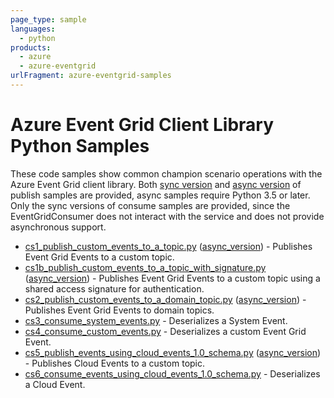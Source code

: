 ```yaml
---
page_type: sample
languages:
  - python
products:
  - azure
  - azure-eventgrid
urlFragment: azure-eventgrid-samples
---
```


# Azure Event Grid Client Library Python Samples

These code samples show common champion scenario operations with the Azure Event Grid client library.
Both [sync version](https://github.com/Azure/azure-sdk-for-python/tree/master/sdk/eventhub/azure-eventhub/samples/sync_samples) and [async version](https://github.com/Azure/azure-sdk-for-python/tree/master/sdk/eventhub/azure-eventhub/samples/async_samples) of publish samples are provided, async samples require Python 3.5 or later. Only the sync versions of consume samples are provided, since the EventGridConsumer does not interact with the service and does not provide asynchronous support.

* [cs1_publish_custom_events_to_a_topic.py][python-eg-sample-customevent] ([async_version][python-eg-sample-customevent-async]) - Publishes Event Grid Events to a custom topic.
* [cs1b_publish_custom_events_to_a_topic_with_signature.py][python-eg-sample-customevent-signature] ([async_version][python-eg-sample-customevent-signature-async]) - Publishes Event Grid Events to a custom topic using a shared access signature for authentication.
* [cs2_publish_custom_events_to_a_domain_topic.py][python-eg-sample-customevent-to-domain] ([async_version][python-eg-sample-customevent-to-domain-async]) - Publishes Event Grid Events to domain topics.
* [cs3_consume_system_events.py][python-eg-sample-consume-systemevent] - Deserializes a System Event.
* [cs4_consume_custom_events.py][python-eg-sample-consume-customevent] - Deserializes a custom Event Grid Event.
* [cs5_publish_events_using_cloud_events_1.0_schema.py][python-eg-sample-send-cloudevent] ([async_version][python-eg-sample-send-cloudevent-async]) - Publishes Cloud Events to a custom topic.
* [cs6_consume_events_using_cloud_events_1.0_schema.py][python-eg-sample-consume-cloudevent] -  Deserializes a Cloud Event.

[python-eg-sample-customevent]: https://github.com/Azure/azure-sdk-for-python/blob/master/sdk/eventgrid/azure-eventgrid/samples/sync_samples/champion_scenarios/cs1_publish_custom_events_to_a_topic.py
[python-eg-sample-customevent-async]: https://github.com/Azure/azure-sdk-for-python/blob/master/sdk/eventgrid/azure-eventgrid/samples/async_samples/champion_scenarios/cs1_publish_custom_events_to_a_topic_async.py
[python-eg-sample-customevent-signature]: https://github.com/Azure/azure-sdk-for-python/blob/master/sdk/eventgrid/azure-eventgrid/samples/sync_samples/champion_scenarios/cs1b_publish_custom_events_to_a_topic_with_signature.py
[python-eg-sample-customevent-signature-async]: https://github.com/Azure/azure-sdk-for-python/blob/master/sdk/eventgrid/azure-eventgrid/samples/async_samples/champion_scenarios/cs1b_publish_custom_events_to_a_topic_with_signature_async.py
[python-eg-sample-customevent-to-domain]: https://github.com/Azure/azure-sdk-for-python/blob/master/sdk/eventgrid/azure-eventgrid/samples/sync_samples/champion_scenarios/cs2_publish_custom_events_to_a_domain_topic.py
[python-eg-sample-customevent-to-domain-async]: https://github.com/Azure/azure-sdk-for-python/blob/master/sdk/eventgrid/azure-eventgrid/samples/async_samples/champion_scenarios/cs2_publish_custom_events_to_a_domain_topic_async.py
[python-eg-sample-consume-systemevent]: https://github.com/Azure/azure-sdk-for-python/blob/master/sdk/eventgrid/azure-eventgrid/samples/sync_samples/champion_scenarios/cs3_consume_system_events.py
[python-eg-sample-consume-customevent]: https://github.com/Azure/azure-sdk-for-python/blob/master/sdk/eventgrid/azure-eventgrid/samples/sync_samples/champion_scenarios/cs4_consume_custom_events.py
[python-eg-sample-send-cloudevent]: https://github.com/Azure/azure-sdk-for-python/blob/master/sdk/eventgrid/azure-eventgrid/samples/sync_samples/champion_scenarios/cs5_publish_events_using_cloud_events_1.0_schema.py
[python-eg-sample-send-cloudevent-async]: https://github.com/Azure/azure-sdk-for-python/blob/master/sdk/eventgrid/azure-eventgrid/samples/async_samples/champion_scenarios/cs5_publish_events_using_cloud_events_1.0_schema_async.py
[python-eg-sample-consume-cloudevent]: https://github.com/Azure/azure-sdk-for-python/blob/master/sdk/eventgrid/azure-eventgrid/samples/sync_samples/champion_scenarios/cs6_consume_events_using_cloud_events_1.0_schema.py
[publisher-service-doc]: https://docs.microsoft.com/azure/event-grid/concepts
